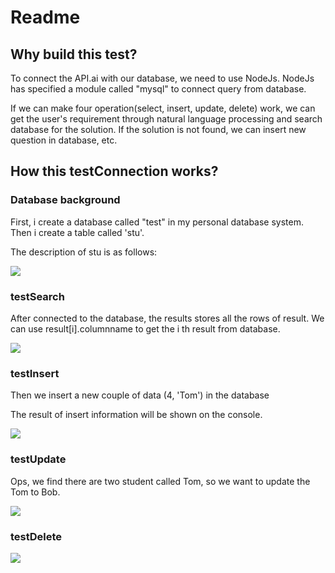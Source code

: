 # Readme

## Why build this test?

To connect the API.ai with our database, we need to use NodeJs. NodeJs has specified a module called "mysql" to connect query from database.

If we can make four operation(select, insert, update, delete) work, we can get the user's requirement through natural language processing and search database for the solution. If the solution is not found, we can insert new question in database, etc.

## How this testConnection works?

### Database background

First, i create a database called "test" in my personal database system. Then i create a table called 'stu'.

The description of stu is as follows:

![](https://i.imgsafe.org/5c6585d2ab.png)



### testSearch

After connected to the database, the results stores all the rows of result. We can use result[i].columnname to get the i th result from database.

![](https://i.imgsafe.org/5c7b7ceaff.png)

### testInsert

Then we insert a new couple of data (4, 'Tom') in the database

The result of insert information will be shown on the console.

![](https://i.imgsafe.org/5c7b880720.png)

### testUpdate

Ops, we find there are two student called Tom, so we want to update the Tom to Bob. 

![](https://i.imgsafe.org/5c856ef992.png)



### testDelete

![](https://i.imgsafe.org/5c8cc30bf3.png)